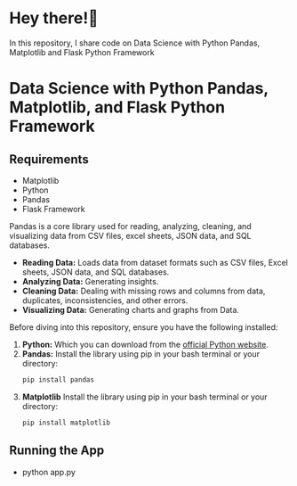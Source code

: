 # Hey there!👋

In this repository, I share code on Data Science with Python Pandas, Matplotlib and  Flask Python Framework

# Data Science with Python Pandas, Matplotlib, and Flask Python Framework

## Requirements
* Matplotlib
* Python
* Pandas
* Flask Framework

Pandas is a  core library used for reading, analyzing, cleaning, and visualizing data from CSV files, excel sheets, JSON data, and SQL databases.

* **Reading Data:** Loads data from dataset formats such as CSV files, Excel sheets, JSON data, and SQL databases.
* **Analyzing Data:** Generating insights.
* **Cleaning Data:** Dealing with missing rows and columns from data, duplicates, inconsistencies, and other errors.
* **Visualizing Data:** Generating charts and graphs from Data.

Before diving into this repository, ensure you have the following installed:

1.  **Python:** Which you can download from the [official Python website](https://www.python.org/downloads/).
2.  **Pandas:** Install the library using pip in your bash terminal or your directory:
    ```bash
    pip install pandas
    ```
3.  **Matplotlib** Install the library using pip in your bash terminal or your directory:
    ```bash
    pip install matplotlib
    ```

## Running the App
* python app.py
